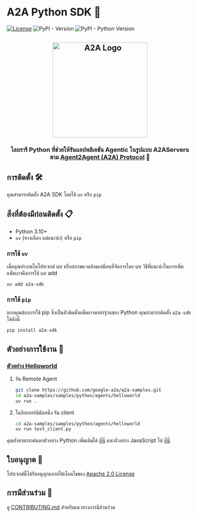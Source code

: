 # A2A Python SDK 🐍

[![License](https://img.shields.io/badge/License-Apache_2.0-blue.svg)](LICENSE)
![PyPI - Version](https://img.shields.io/pypi/v/a2a-sdk)
![PyPI - Python Version](https://img.shields.io/pypi/pyversions/a2a-sdk)

<!-- markdownlint-disable no-inline-html -->

<html>
   <h2 align="center">
   <img src="https://raw.githubusercontent.com/google-a2a/A2A/refs/heads/main/docs/assets/a2a-logo-black.svg" width="256" alt="A2A Logo"/>
   </h2>
   <h3 align="center">ไลบรารี Python ที่ช่วยให้รันแอปพลิเคชัน Agentic ในรูปแบบ A2AServers ตาม <a href="https://google.github.io/A2A">Agent2Agent (A2A) Protocol</a> 🚀</h3>
</html>

<!-- markdownlint-enable no-inline-html -->

## การติดตั้ง 🛠️

คุณสามารถติดตั้ง A2A SDK โดยใช้ `uv` หรือ `pip`

## สิ่งที่ต้องมีก่อนติดตั้ง 📋

- Python 3.10+
- `uv` (ทางเลือก แต่แนะนำ) หรือ `pip`

### การใช้ `uv`

เมื่อคุณทำงานในโปรเจกต์ uv หรือสภาพแวดล้อมเสมือนที่จัดการโดย uv วิธีที่แนะนำในการเพิ่มแพ็คเกจคือการใช้ uv add

```bash
uv add a2a-sdk
```

### การใช้ `pip`

หากคุณต้องการใช้ pip ซึ่งเป็นตัวติดตั้งแพ็คเกจมาตรฐานของ Python คุณสามารถติดตั้ง `a2a-sdk` ได้ดังนี้

```bash
pip install a2a-sdk
```

## ตัวอย่างการใช้งาน 📝

### [ตัวอย่าง Helloworld](https://github.com/google-a2a/a2a-samples/tree/main/samples/python/agents/helloworld)

1. รัน Remote Agent

   ```bash
   git clone https://github.com/google-a2a/a2a-samples.git
   cd a2a-samples/samples/python/agents/helloworld
   uv run .
   ```

2. ในอีกเทอร์มินัลหนึ่ง รัน client

   ```bash
   cd a2a-samples/samples/python/agents/helloworld
   uv run test_client.py
   ```

คุณยังสามารถค้นหาตัวอย่าง Python เพิ่มเติมได้ [ที่นี่](https://github.com/google-a2a/a2a-samples/tree/main/samples/python) และตัวอย่าง JavaScript ได้ [ที่นี่](https://github.com/google-a2a/a2a-samples/tree/main/samples/js)

## ใบอนุญาต 📄

โปรเจกต์นี้ได้รับอนุญาตภายใต้เงื่อนไขของ [Apache 2.0 License](https://raw.githubusercontent.com/google-a2a/a2a-python/refs/heads/main/LICENSE)

## การมีส่วนร่วม 🤝

ดู [CONTRIBUTING.md](https://github.com/google-a2a/a2a-python/blob/main/CONTRIBUTING.md) สำหรับแนวทางการมีส่วนร่วม
